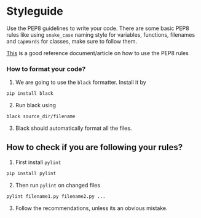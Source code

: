 # Styleguide

Use the PEP8 guidelines to write your code. There are some basic PEP8 rules like using `snake_case` naming style for variables, functions, filenames and `CapWords` for classes, make sure to follow them.

[This](https://realpython.com/python-pep8/) is a good reference document/article on how to use the PEP8 rules

### How to format your code?
1. We are going to use the `black` formatter. Install it by
```bash
pip install black
```
2. Run black using
```bash
black source_dir/filename
```
3. Black should automatically format all the files.

## How to check if you are following your rules?

1. First install `pylint`
```bash
pip install pylint
```
2. Then run `pylint` on changed files
```bash
pylint filename1.py filename2.py ...
```
3. Follow the recommendations, unless its an obvious mistake.
